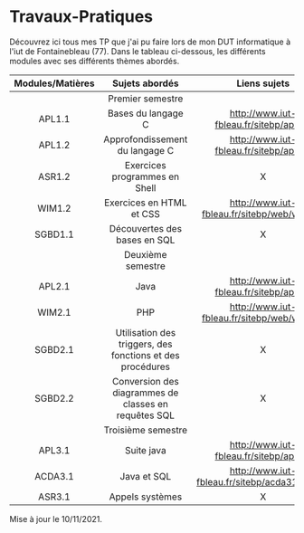 # Travaux-Pratiques

Découvrez ici tous mes TP que j'ai pu faire lors de mon DUT informatique à l'iut de Fontainebleau (77). Dans le tableau ci-dessous, les différents modules avec ses différents thèmes abordés.

|Modules/Matières | Sujets abordés                    | Liens sujets                      |
|:-:              |:-:                                |:-:                                |
|                 |Premier semestre                   |                                   |
| APL1.1          | Bases du langage C                | http://www.iut-fbleau.fr/sitebp/apl11/ |
| APL1.2          | Approfondissement du langage C    | http://www.iut-fbleau.fr/sitebp/apl12/ |
| ASR1.2          | Exercices programmes en Shell     |     X |              
| WIM1.2          | Exercices en HTML et CSS          |  http://www.iut-fbleau.fr/sitebp/web/wim11/ |
| SGBD1.1         | Découvertes des bases en SQL      |  X|
|                 |Deuxième semestre                  |
| APL2.1          | Java                              |  http://www.iut-fbleau.fr/sitebp/apl21/ |
| WIM2.1          | PHP                               | http://www.iut-fbleau.fr/sitebp/web/wim21/ |
| SGBD2.1         | Utilisation des triggers, des fonctions et des procédures |  X|
| SGBD2.2         | Conversion des diagrammes de classes en requêtes SQL | X|
|                 |Troisième semestre                 |                                   |
| APL3.1          | Suite java | http://www.iut-fbleau.fr/sitebp/apl31/ |
| ACDA3.1         | Java et SQL | http://www.iut-fbleau.fr/sitebp/acda31/bases/ |
| ASR3.1          | Appels systèmes | X |



Mise à jour le 10/11/2021.
